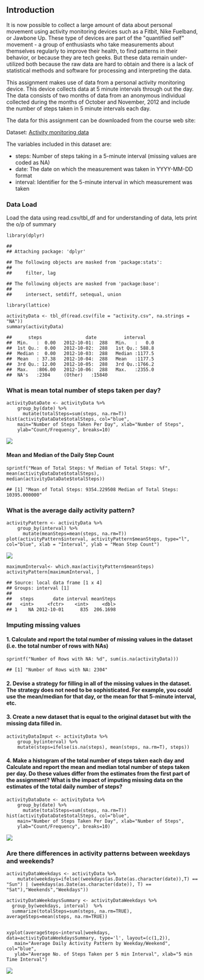 Introduction
------------

It is now possible to collect a large amount of data about personal
movement using activity monitoring devices such as a Fitbit, Nike
Fuelband, or Jawbone Up. These type of devices are part of the
"quantified self" movement - a group of enthusiasts who take
measurements about themselves regularly to improve their health, to find
patterns in their behavior, or because they are tech geeks. But these
data remain under-utilized both because the raw data are hard to obtain
and there is a lack of statistical methods and software for processing
and interpreting the data.

This assignment makes use of data from a personal activity monitoring
device. This device collects data at 5 minute intervals through out the
day. The data consists of two months of data from an anonymous
individual collected during the months of October and November, 2012 and
include the number of steps taken in 5 minute intervals each day.

The data for this assignment can be downloaded from the course web site:

Dataset: [Activity monitoring
data](https://d396qusza40orc.cloudfront.net/repdata%2Fdata%2Factivity.zip)

The variables included in this dataset are:

-   steps: Number of steps taking in a 5-minute interval (missing values
    are coded as NA)
-   date: The date on which the measurement was taken in YYYY-MM-DD
    format
-   interval: Identifier for the 5-minute interval in which measurement
    was taken

### Data Load

Load the data using read.csv/tbl\_df and for understanding of data, lets
print the o/p of summary

    library(dplyr)

    ## 
    ## Attaching package: 'dplyr'

    ## The following objects are masked from 'package:stats':
    ## 
    ##     filter, lag

    ## The following objects are masked from 'package:base':
    ## 
    ##     intersect, setdiff, setequal, union

    library(lattice)

    activityData <- tbl_df(read.csv(file = "activity.csv", na.strings = "NA"))
    summary(activityData)

    ##      steps                date          interval     
    ##  Min.   :  0.00   2012-10-01:  288   Min.   :   0.0  
    ##  1st Qu.:  0.00   2012-10-02:  288   1st Qu.: 588.8  
    ##  Median :  0.00   2012-10-03:  288   Median :1177.5  
    ##  Mean   : 37.38   2012-10-04:  288   Mean   :1177.5  
    ##  3rd Qu.: 12.00   2012-10-05:  288   3rd Qu.:1766.2  
    ##  Max.   :806.00   2012-10-06:  288   Max.   :2355.0  
    ##  NA's   :2304     (Other)   :15840

### What is mean total number of steps taken per day?

    activityDataDate <- activityData %>%
        group_by(date) %>%
          mutate(totalSteps=sum(steps, na.rm=T))
    hist(activityDataDate$totalSteps, col="blue", 
        main="Number of Steps Taken Per Day", xlab="Number of Steps", 
        ylab="Count/Frequency", breaks=10)

![](PA1_template_files/figure-markdown_strict/numberOfSteps-1.png)

#### Mean and Median of the Daily Step Count

    sprintf("Mean of Total Steps: %f Median of Total Steps: %f", mean(activityDataDate$totalSteps), median(activityDataDate$totalSteps))

    ## [1] "Mean of Total Steps: 9354.229508 Median of Total Steps: 10395.000000"

### What is the average daily activity pattern?

    activityPattern <- activityData %>%
        group_by(interval) %>%
          mutate(meanSteps=mean(steps, na.rm=T))
    plot(activityPattern$interval, activityPattern$meanSteps, type="l", col="blue", xlab = "Interval", ylab = "Mean Step Count")

![](PA1_template_files/figure-markdown_strict/activityPattern-1.png)

    maximumInterval<- which.max(activityPattern$meanSteps)
    activityPattern[maximumInterval, ]

    ## Source: local data frame [1 x 4]
    ## Groups: interval [1]
    ## 
    ##   steps       date interval meanSteps
    ##   <int>     <fctr>    <int>     <dbl>
    ## 1    NA 2012-10-01      835  206.1698

### Imputing missing values

#### 1. Calculate and report the total number of missing values in the dataset (i.e. the total number of rows with NAs)

    sprintf("Number of Rows with NA: %d", sum(is.na(activityData)))

    ## [1] "Number of Rows with NA: 2304"

#### 2. Devise a strategy for filling in all of the missing values in the dataset. The strategy does not need to be sophisticated. For example, you could use the mean/median for that day, or the mean for that 5-minute interval, etc.

#### 3. Create a new dataset that is equal to the original dataset but with the missing data filled in.

    activityDataImput <- activityData %>%
        group_by(interval) %>%
        mutate(steps=ifelse(is.na(steps), mean(steps, na.rm=T), steps))

#### 4. Make a histogram of the total number of steps taken each day and Calculate and report the mean and median total number of steps taken per day. Do these values differ from the estimates from the first part of the assignment? What is the impact of imputing missing data on the estimates of the total daily number of steps?

    activityDataDate <- activityData %>%
        group_by(date) %>%
          mutate(totalSteps=sum(steps, na.rm=T))
    hist(activityDataDate$totalSteps, col="blue", 
        main="Number of Steps Taken Per Day", xlab="Number of Steps", 
        ylab="Count/Frequency", breaks=10)

![](PA1_template_files/figure-markdown_strict/numberOfSteps2-1.png)

### Are there differences in activity patterns between weekdays and weekends?

    activityDataWeekdays <- activityData %>%
        mutate(weekdays=ifelse((weekdays(as.Date(as.character(date)),T) == "Sun") | (weekdays(as.Date(as.character(date)), T) == "Sat"),"Weekends","Weekdays"))

    activityDataWeekdaysSummary <- activityDataWeekdays %>%
      group_by(weekdays, interval)  %>% 
      summarize(totalSteps=sum(steps, na.rm=TRUE), averageSteps=mean(steps, na.rm=TRUE))


    xyplot(averageSteps~interval|weekdays, data=activityDataWeekdaysSummary, type='l', layout=(c(1,2)),
       main="Average Daily Activity Pattern by Weekday/Weekend", col="blue", 
       ylab="Average No. of Steps Taken per 5 min Interval", xlab="5 min Time Interval") 

![](PA1_template_files/figure-markdown_strict/ActivityPatternWeekDaysWeekEnds-1.png)
